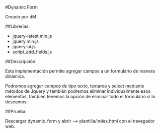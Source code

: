 #Dynamic Form

Creado por dM

##Librerías:

- jquery-latest.min.js
- jquery.min.js
- jquery-ui.js
- script_add_fields.js

##Descripción

Esta implementación permite agregar campos a un
formulario de manera dinámica. 

Podremos agregar campos de tipo texto, textarea y select
mediante métodos de Jquery y también podremos eliminar
individualmente esos elementos, tambien tenemos la opción
de eliminar todo el formulario si lo deseamos.

##Prueba

Descargar dynamic_form y abrir --> plantilla/index.html
con el navegador web.
